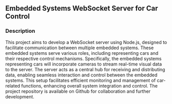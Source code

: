 ## Embedded Systems WebSocket Server for Car Control

### Description
This project aims to develop a WebSocket server using Node.js, designed to facilitate communication between multiple embedded systems. These embedded systems serve various roles, including representing cars and their respective control mechanisms. Specifically, the embedded systems representing cars will incorporate cameras to stream real-time visual data to the server. The server acts as a central hub for receiving and distributing data, enabling seamless interaction and control between the embedded systems. This setup facilitates efficient monitoring and management of car-related functions, enhancing overall system integration and control. The project repository is available on Github for collaboration and further development.